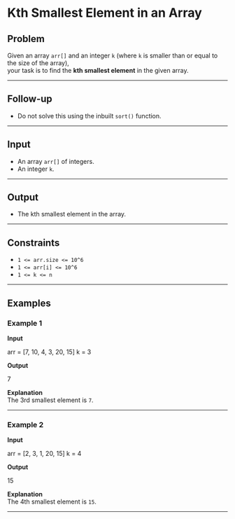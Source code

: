 # Kth Smallest Element in an Array

## Problem
Given an array `arr[]` and an integer `k` (where `k` is smaller than or equal to the size of the array),  
your task is to find the **kth smallest element** in the given array.

---

## Follow-up
- Do not solve this using the inbuilt `sort()` function.

---

## Input
- An array `arr[]` of integers.  
- An integer `k`.  

---

## Output
- The kth smallest element in the array.  

---

## Constraints
- `1 <= arr.size <= 10^6`  
- `1 <= arr[i] <= 10^6`  
- `1 <= k <= n`  

---

## Examples

### Example 1
**Input**  

arr = [7, 10, 4, 3, 20, 15]
k = 3

**Output**  

7

**Explanation**  
The 3rd smallest element is `7`.  

---

### Example 2
**Input**  

arr = [2, 3, 1, 20, 15]
k = 4

**Output**  

15

**Explanation**  
The 4th smallest element is `15`.  

---
